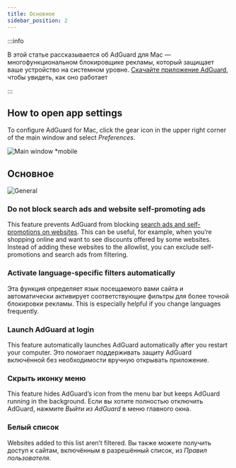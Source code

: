 ```yaml
---
title: Основное
sidebar_position: 2
---
```


:::info

В этой статье рассказывается об AdGuard для Mac — многофункциональном блокировщике рекламы, который защищает ваше устройство на системном уровне. [Скачайте приложение AdGuard](https://agrd.io/download-kb-adblock), чтобы увидеть, как оно работает

:::

## How to open app settings

To configure AdGuard for Mac, click the gear icon in the upper right corner of the main window and select _Preferences_.

![Main window \*mobile](https://cdn.adtidy.org/content/kb/ad_blocker/mac/main.png)

## Основное

![General](https://cdn.adtidy.org/content/kb/ad_blocker/mac/general.png)

### Do not block search ads and website self-promoting ads

This feature prevents AdGuard from blocking [search ads and self-promotions on websites](/general/ad-filtering/search-ads). This can be useful, for example, when you’re shopping online and want to see discounts offered by some websites. Instead of adding these websites to the allowlist, you can exclude self-promotions and search ads from filtering.

### Activate language-specific filters automatically

Эта функция определяет язык посещаемого вами сайта и автоматически активирует соответствующие фильтры для более точной блокировки рекламы. This is especially helpful if you change languages frequently.

### Launch AdGuard at login

This feature automatically launches AdGuard automatically after you restart your computer. Это помогает поддерживать защиту AdGuard включённой без необходимости вручную открывать приложение.

### Скрыть иконку меню

This feature hides AdGuard’s icon from the menu bar but keeps AdGuard running in the background. Если вы хотите полностью отключить AdGuard, нажмите _Выйти из AdGuard_ в меню главного окна.

### Белый список

Websites added to this list aren’t filtered. Вы также можете получить доступ к сайтам, включённым в разрешённый список, из _Правил пользователя_.
